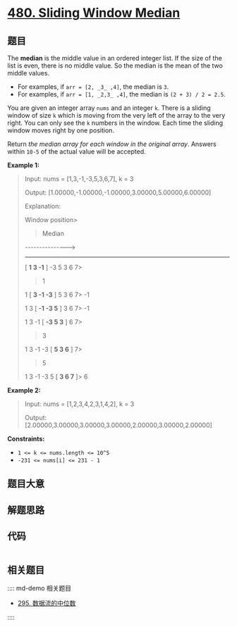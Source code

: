 # [480. Sliding Window Median](https://leetcode.com/problems/sliding-window-median/)

## 题目

The **median** is the middle value in an ordered integer list. If the size of
the list is even, there is no middle value. So the median is the mean of the
two middle values.

- For examples, if `arr = [2, _3_ ,4]`, the median is `3`.
- For examples, if `arr = [1, _2,3_ ,4]`, the median is `(2 + 3) / 2 = 2.5`.

You are given an integer array `nums` and an integer `k`. There is a sliding
window of size `k` which is moving from the very left of the array to the very
right. You can only see the `k` numbers in the window. Each time the sliding
window moves right by one position.

Return _the median array for each window in the original array_. Answers
within `10-5` of the actual value will be accepted.

**Example 1:**

> Input: nums = [1,3,-1,-3,5,3,6,7], k = 3
>
> Output: [1.00000,-1.00000,-1.00000,3.00000,5.00000,6.00000]
>
> Explanation:
>
> Window position>
>
> > Median
>
> --------------->
>
> >
>
> ---
>
> [ **1 3 -1** ] -3 5 3 6 7>
>
> > 1
>
> 1 [ **3 -1 -3** ] 5 3 6 7>
> -1
>
> 1 3 [ **-1 -3 5** ] 3 6 7>
> -1
>
> 1 3 -1 [ **-3 5 3** ] 6 7>
>
> > 3
>
> 1 3 -1 -3 [ **5 3 6** ] 7>
>
> > 5
>
> 1 3 -1 -3 5 [ **3 6 7** ]>
> 6

**Example 2:**

> Input: nums = [1,2,3,4,2,3,1,4,2], k = 3
>
> Output: [2.00000,3.00000,3.00000,3.00000,2.00000,3.00000,2.00000]

**Constraints:**

- `1 <= k <= nums.length <= 10^5`
- `-231 <= nums[i] <= 231 - 1`

## 题目大意

## 解题思路

## 代码

```javascript

```

## 相关题目

:::: md-demo 相关题目

- [295. 数据流的中位数](https://leetcode.com/problems/find-median-from-data-stream)

::::
